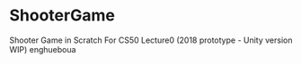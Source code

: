 # ShooterGame
Shooter Game in Scratch For CS50 Lecture0 (2018 prototype - Unity version WIP)
enghueboua
